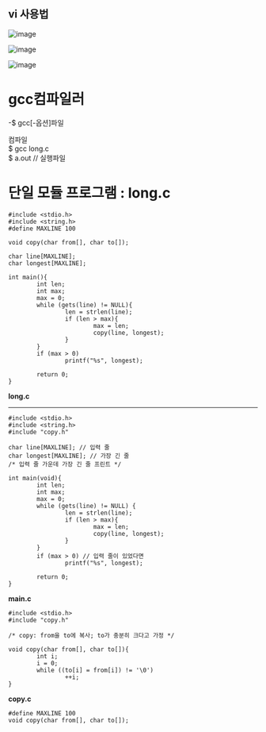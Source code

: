 vi 사용법
-

![image](https://github.com/mooner1213/SystemPgm/assets/162667655/23dca6f5-5f57-4c1b-8ea8-c211eb1cbf6f)<br>

![image](https://github.com/mooner1213/SystemPgm/assets/162667655/7c3e9eac-6355-4b1c-aa30-337cd467dfd4)<br>

![image](https://github.com/mooner1213/SystemPgm/assets/162667655/291356ce-93f0-4e37-8538-0a460f7714a1)<br>

# gcc컴파일러<br>

-$ gcc[-옵션]파일<br>

컴파일<br>
$ gcc long.c<br>
$ a.out // 실행파일<br>


# 단일 모듈 프로그램 : long.c<br>

```
#include <stdio.h>
#include <string.h>
#define MAXLINE 100

void copy(char from[], char to[]);

char line[MAXLINE];
char longest[MAXLINE];

int main(){
        int len;
        int max;
        max = 0;
        while (gets(line) != NULL){
                len = strlen(line);
                if (len > max){
                        max = len;
                        copy(line, longest);
                }
        }
        if (max > 0)
                printf("%s", longest);

        return 0;
}
```
<b>long.c</b><hr>

```
#include <stdio.h>
#include <string.h>
#include "copy.h"

char line[MAXLINE]; // 입력 줄
char longest[MAXLINE]; // 가장 긴 줄
/* 입력 줄 가운데 가장 긴 줄 프린트 */

int main(void){
        int len;
        int max;
        max = 0;
        while (gets(line) != NULL) {
                len = strlen(line);
                if (len > max){
                        max = len;
                        copy(line, longest);
                }
        }
        if (max > 0) // 입력 줄이 있었다면
                printf("%s", longest);

        return 0;
}
```
<b>main.c</b><br>
```
#include <stdio.h>
#include "copy.h"

/* copy: from을 to에 복사; to가 충분히 크다고 가정 */

void copy(char from[], char to[]){
        int i;
        i = 0;
        while ((to[i] = from[i]) != '\0')
                ++i;
}
```
<b>copy.c</b><br>

```
#define MAXLINE 100
void copy(char from[], char to[]);
```
